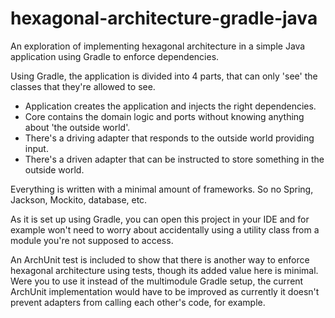 # hexagonal-architecture-gradle-java
An exploration of implementing hexagonal architecture in a simple Java application using Gradle to enforce dependencies.

Using Gradle, the application is divided into 4 parts, that can only 'see' the classes that they're allowed to see.

- Application creates the application and injects the right dependencies.
- Core contains the domain logic and ports without knowing anything about 'the outside world'.
- There's a driving adapter that responds to the outside world providing input.
- There's a driven adapter that can be instructed to store something in the outside world.

Everything is written with a minimal amount of frameworks.
So no Spring, Jackson, Mockito, database, etc.

As it is set up using Gradle, you can open this project in your IDE and for example won't need to worry about accidentally using a utility class from a module you're not supposed to access.

An ArchUnit test is included to show that there is another way to enforce hexagonal architecture using tests, though its added value here is minimal.
Were you to use it instead of the multimodule Gradle setup, the current ArchUnit implementation would have to be improved as currently it doesn't prevent adapters from calling each other's code, for example.
